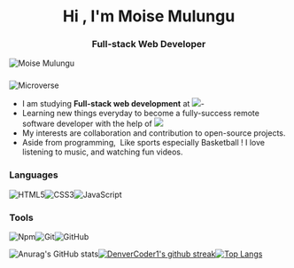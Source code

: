 <h1 align="center">Hi , I'm Moise Mulungu</h1><h3 align="center">Full-stack Web Developer</h3><p align="left"> <img src="https://komarev.com/ghpvc/?username=moise-mulungu&label=Views&color=blue&style=plastic" alt="Moise Mulungu" /></p>

###
![Microverse](https://user-images.githubusercontent.com/90564431/159107624-bcbb4011-97cd-46be-b6ce-d11b7c95d102.png)


- I am studying **Full-stack web development** at ![](https://img.shields.io/badge/-Microverse-blueviolet)- 
- Learning new things everyday to become a fully-success remote software developer with the help of ![](https://img.shields.io/badge/-Microverse-blueviolet)
- My interests are collaboration and contribution to open-source projects.
- Aside from programming,  Like sports especially Basketball ! I love listening to music, and watching fun videos.

### Languages 
![HTML5](https://icongr.am/devicon/html5-original.svg?size=50&color=currentColor)![CSS3](https://icongr.am/devicon/css3-original.svg?size=50&color=currentColor)![JavaScript](https://icongr.am/devicon/javascript-original.svg?size=50&color=currentColor)

### Tools 
![Npm](https://icongr.am/devicon/npm-original-wordmark.svg?size=50&color=currentColor)![Git](https://icongr.am/devicon/git-original.svg?size=50&color=currentColor)![GitHub](https://icongr.am/devicon/github-original.svg?size=50&color=currentColor)

![Anurag's GitHub stats](https://github-readme-stats.vercel.app/api?username=moise-mulungu&show_icons=true&theme=radical)[![DenverCoder1's github streak](https://github-readme-streak-stats.herokuapp.com/?user=moise-mulungu&theme=blue-green)](https://github.com/DenverCoder1/github-readme-streak-stats)[![Top Langs](https://github-readme-stats.vercel.app/api/top-langs/?username=moise-mulungu&exclude_repo=github-readme-stats,anuraghazra.github.io)](https://github.com/anuraghazra/github-readme-stats)
